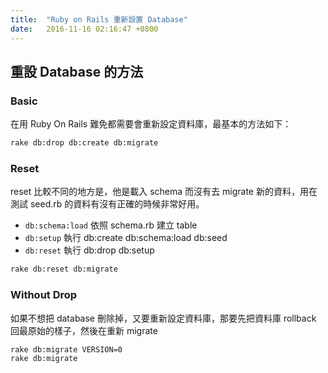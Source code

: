 ```yaml
---
title:  "Ruby on Rails 重新設置 Database"
date:   2016-11-16 02:16:47 +0800
---
```


## 重設 Database 的方法

### Basic

在用 Ruby On Rails 難免都需要會重新設定資料庫，最基本的方法如下：

```sh
rake db:drop db:create db:migrate
```

### Reset

reset 比較不同的地方是，他是載入 schema 而沒有去 migrate 新的資料，用在測試 seed.rb 的資料有沒有正確的時候非常好用。

- `db:schema:load` 依照 schema.rb 建立 table
- `db:setup` 執行 db:create db:schema:load db:seed
- `db:reset` 執行 db:drop db:setup

```sh
rake db:reset db:migrate
```

<!--excerpt-->

### Without Drop

如果不想把 database 刪除掉，又要重新設定資料庫，那要先把資料庫 rollback 回最原始的樣子，然後在重新 migrate

```sh
rake db:migrate VERSION=0
rake db:migrate
```
